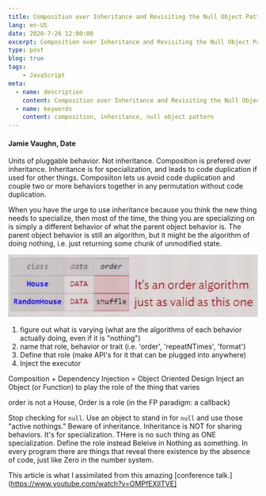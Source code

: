 ```yaml
---
title: Composition over Inheritance and Revisiting the Null Object Pattern
lang: en-US
date: 2020-7-26 12:00:00
excerpt: Composition over Inheritance and Revisiting the Null Object Pattern
type: post
blog: true
tags:
    - JavaScript
meta:
  - name: description
    content: Composition over Inheritance and Revisiting the Null Object Pattern
  - name: keywords
    content: composition, inheritance, null object pattern
---
```



#### Jamie Vaughn, Date

Units of pluggable behavior. Not inheritance. Composition is prefered over inheritance. Inheritance is for specialization, and leads to code duplication if used for other things. Composiiton lets us avoid code duplication and couple two or more behaviors together in any permutation without code duplication.

When you have the urge to use inheritance because you think the new thing needs to specialize, then most of the time, the thing you are specializing on is simply a different behavior of what the parent object behavior is. The parent object behavior is still an algorithm, but it might be the algorithm of doing nothing, i.e. just returning some chunk of unmodified state.

![Nothing is Something!](/composition.png)

1) figure out what is varying (what are the algorithms of each behavior actually doing, even if it is "nothing")
2) name that role, behavior or trait (i.e. 'order', 'repeatNTimes', 'format')
3) Define that role (make API's for it that can be plugged into anywhere)
4) Inject the executor

Composition + Dependency Injection = Object Oriented Design
Inject an Object (or Function) to play the role of the thing that varies

order is not a House, Order is a role (in the FP paradigm: a callback)

Stop checking for `null`. Use an object to stand in for `null` and use those "active nothings."
Beware of inheritance. Inheritance is NOT for sharing behaviors. It's for specialization.
THere is no such thing as ONE specialization. Define the role instead
Beleive in Nothing as something. In every program there are things that reveal there existence by the absence of code, just like Zero in the number system.

This article is what I assimilated from this amazing [conference talk.](https://www.youtube.com/watch?v=OMPfEXIlTVE]
